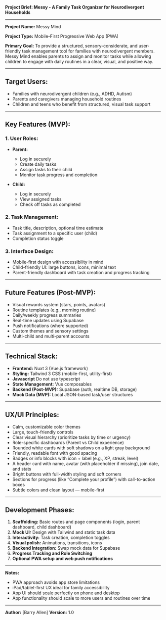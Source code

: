 **Project Brief: Messy - A Family Task Organizer for Neurodivergent Households**

---

**Project Name:** Messy Mind

**Project Type:** Mobile-First Progressive Web App (PWA)

**Primary Goal:**
To provide a structured, sensory-considerate, and user-friendly task management tool for families with neurodivergent members. Messy Mind enables parents to assign and monitor tasks while allowing children to engage with daily routines in a clear, visual, and positive way.

---

## Target Users:

* Families with neurodivergent children (e.g., ADHD, Autism)
* Parents and caregivers managing household routines
* Children and teens who benefit from structured, visual task support

---

## Key Features (MVP):

### 1. User Roles:

* **Parent:**

  * Log in securely
  * Create daily tasks
  * Assign tasks to their child
  * Monitor task progress and completion

* **Child:**

  * Log in securely
  * View assigned tasks
  * Check off tasks as completed

### 2. Task Management:

* Task title, description, optional time estimate
* Task assignment to a specific user (child)
* Completion status toggle

### 3. Interface Design:

* Mobile-first design with accessibility in mind
* Child-friendly UI: large buttons, icons, minimal text
* Parent-friendly dashboard with task creation and progress tracking

---

## Future Features (Post-MVP):

* Visual rewards system (stars, points, avatars)
* Routine templates (e.g., morning routine)
* Daily/weekly progress summaries
* Real-time updates using Supabase
* Push notifications (where supported)
* Custom themes and sensory settings
* Multi-child and multi-parent accounts

---

## Technical Stack:

* **Frontend:** Nuxt 3 (Vue.js framework)
* **Styling:** Tailwind 3 CSS (mobile-first, utility-first)
* **Javascript** Do not use typescript
* **State Management:** Vue composables
* **Backend (Post-MVP):** Supabase (auth, realtime DB, storage)
* **Mock Data (MVP):** Local JSON-based task/user structures


---

## UX/UI Principles:

* Calm, customizable color themes
* Large, touch-friendly controls
* Clear visual hierarchy (prioritize tasks by time or urgency)
* Role-specific dashboards (Parent vs Child experience)
* Rounded white cards with soft shadows on a light gray background
* Friendly, readable font with good spacing
* Badges or info blocks with icon + label (e.g., XP, streak, level)
* A header card with name, avatar (with placeholder if missing), join date, and stats
* Bright buttons with full-width styling and soft corners
* Sections for progress (like “Complete your profile”) with call-to-action boxes
* Subtle colors and clean layout — mobile-first


---

## Development Phases:

1. **Scaffolding:** Basic routes and page components (login, parent dashboard, child dashboard)
2. **Mock UI:** Design with Tailwind and static task data
3. **Interactivity:** Task creation, completion toggles
4. **Visual polish:** Animations, transitions, icons
5. **Backend Integration:** Swap mock data for Supabase
6. **Progress Tracking and Role Switching**
7. **Optional PWA setup and web push notifications**

---

**Notes:**

* PWA approach avoids app store limitations
* iPad/tablet-first UX ideal for family accessibility
* App UI should scale perfectly on phone and desktop
* App functionality should scale to more users and routines over time

---

**Author:** \[Barry Allen]
**Version:** 1.0
